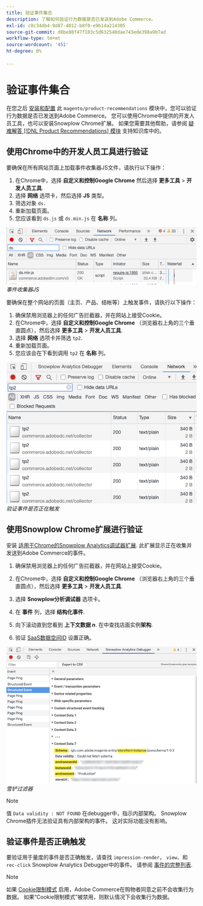 ```yaml
---
title: 验证事件集合
description: 了解如何验证行为数据是否已发送到Adobe Commerce。
exl-id: c8c34db4-9d87-4012-b8f0-e9b1da214305
source-git-commit: d8be88f47f103c5d632540dae743ede398a9b7ad
workflow-type: tm+mt
source-wordcount: '451'
ht-degree: 0%

---
```


# 验证事件集合

在您之后 [安装和配置](install-configure.md) 此 `magento/product-recommendations` 模块中，您可以验证行为数据是否已发送到Adobe Commerce。 您可以使用Chrome中提供的开发人员工具，也可以安装Snowplow Chrome扩展。 如果您需要其他帮助，请参阅 [疑难解答 [!DNL Product Recommendations] 模块](https://experienceleague.adobe.com/docs/commerce-knowledge-base/kb/troubleshooting/miscellaneous/troubleshoot-product-recommendations-module-in-magento-commerce.html) 支持知识库中的。

## 使用Chrome中的开发人员工具进行验证

要确保在所有网站页面上加载事件收集器JS文件，请执行以下操作：

1. 在Chrome中，选择 **自定义和控制Google Chrome** 然后选择 **更多工具** > **开发人员工具**.
1. 选择 **网络** 选项卡，然后选择 **JS** 类型。
1. 筛选对象 `ds.`
1. 重新加载页面。
1. 您应该看到 `ds.js` 或 `ds.min.js` 在 **名称** 列。

![事件收集器JS](assets/filter-ds.png)
_事件收集器JS_

要确保在整个网站的页面（主页、产品、结帐等）上触发事件，请执行以下操作：

1. 确保禁用浏览器上的任何广告拦截器，并在网站上接受Cookie。
1. 在Chrome中，选择 **自定义和控制Google Chrome** （浏览器右上角的三个垂直圆点），然后选择 **更多工具** > **开发人员工具**.
1. 选择 **网络** 选项卡并筛选 `tp2`.
1. 重新加载页面。
1. 您应该会在下看到调用 `tp2` 在 **名称** 列。

![触发事件](assets/filter-tp2.png)
_验证事件是否正在触发_

## 使用Snowplow Chrome扩展进行验证

安装 [适用于Chrome的Snowplow Analytics调试器扩展](https://chrome.google.com/webstore/detail/snowplow-analytics-debugg/jbnlcgeengmijcghameodeaenefieedm). 此扩展显示正在收集并发送到Adobe Commerce的事件。

1. 确保禁用浏览器上的任何广告拦截器，并在网站上接受Cookie。

1. 在Chrome中，选择 **自定义和控制Google Chrome** （浏览器右上角的三个垂直圆点），然后选择 **更多工具** > **开发人员工具**.

1. 选择 **Snowplow分析调试器** 选项卡。

1. 在 **事件** 列，选择 **结构化事件**.

1. 向下滚动直到您看到 **上下文数据 _n_**. 在中查找店面实例&#x200B;**架构**.

1. 验证 [SaaS数据空间ID](https://experienceleague.adobe.com/docs/commerce-admin/config/services/saas.html) 设置正确。

![雪铲过滤器](assets/snowplow-filter.png)
_雪铲过滤器_

>[!NOTE]
>
> 值 `Data validity : NOT FOUND` 在debugger中，指示内部架构。 Snowplow Chrome插件无法验证具有内部架构的事件。 这对实际功能没有影响。

## 验证事件是否正确触发

要验证用于量度的事件是否正确触发，请查找 `impression-render`， `view`、和 `rec-click` Snowplow Analytics Debugger中的事件。 请参阅 [事件的完整列表](https://experienceleague.adobe.com/docs/commerce-merchant-services/product-recommendations/developer/events.html).

>[!NOTE]
>
> 如果 [Cookie限制模式](https://experienceleague.adobe.com/docs/commerce-admin/start/compliance/privacy/compliance-cookie-law.html) 启用，Adobe Commerce在购物者同意之前不会收集行为数据。 如果“Cookie限制模式”被禁用，则默认情况下会收集行为数据。
